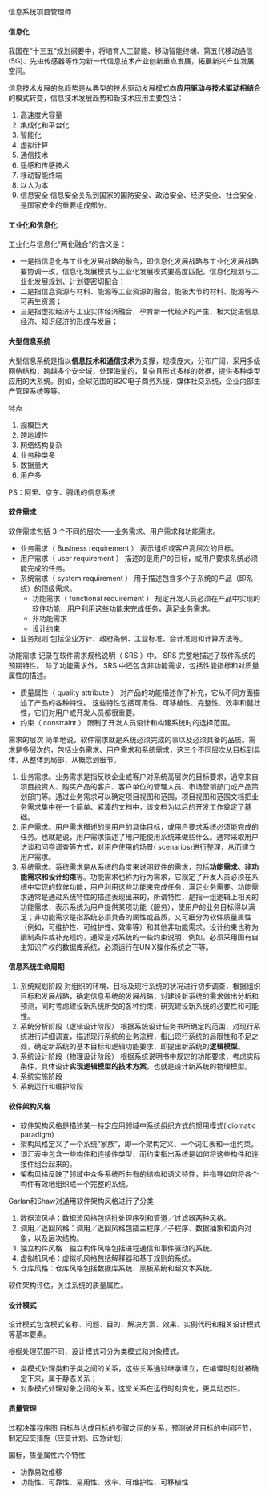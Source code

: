 信息系统项目管理师

#### 信息化
我国在“十三五”规划纲要中，将培育人工智能、移动智能终端、第五代移动通信(5G)、先进传感器等作为新一代信息技术产业创新重点发展，拓展新兴产业发展空间。

信息技术发展的总趋势是从典型的技术驱动发展模式向**应用驱动与技术驱动相结合**的模式转变，信息技术发展趋势和新技术应用主要包括：
1. 高速度大容量
2. 集成化和平台化
3. 智能化
4. 虚拟计算
5. 通信技术
6. 遥感和传感技术
7. 移动智能终端
8. 以人为本
9. 信息安全 信息安全关系到国家的国防安全、政治安全、经济安全、社会安全，是国家安全的重要组成部分。


#### 工业化和信息化
工业化与信息化“两化融合”的含义是：
* 一是指信息化与工业化发展战略的融合，即信息化发展战略与工业化发展战略要协调一玫，信息化发展模式与工业化发展模式要高度匹配，信息化规划与工业化发展规划、计划要密切配合；
* 二是指信息资源与材料、能源等工业资源的融合，能极大节约材料、能源等不可再生资源；
* 三是指虚拟经济与工业实体经济融合，孕育新一代经济的产生，极大促进信息经济、知识经济的形成与发展；


#### 大型信息系统
大型信息系统是指以**信息技术和通信技术**为支撑，规模庞大，分布广阔，采用多级网络结构，跨越多个安全域，处理海量的，复杂且形式多样的数据，提供多种类型应用的大系统。例如，全球范围的B2C电子商务系统，媒体社交系统，企业内部生产管理系统等等。

特点：
1. 规模巨大
2. 跨地域性
3. 网络结构复杂
4. 业务种类多
5. 数据量大
6. 用户多

PS：阿里、京东、腾讯的信息系统

#### 软件需求
软件需求包括 3 个不同的层次――业务需求、用户需求和功能需求。 
* 业务需求（ Business requirement ） 表示组织或客户高层次的目标。
* 用户需求（ user requirement ） 描述的是用户的目标，或用户要求系统必须能完成的任务。
* 系统需求（ system requirement ） 用于描述包含多个子系统的产品（即系统）的顶级需求。
  * 功能需求（ functional requirement ） 规定开发人员必须在产品中实现的软件功能，用户利用这些功能来完成任务，满足业务需求。
  * 非功能需求
  * 设计约束
* 业务规则 包括企业方针、政府条例、工业标准、会计准则和计算方法等。

功能需求 记录在软件需求规格说明（ SRS ）中。 SRS 完整地描述了软件系统的预期特性。
除了功能需求外， SRS 中还包含非功能需求，包括性能指标和对质量属性的描述。 
* 质量属性（ quality attribute ） 对产品的功能描述作了补充，它从不同方面描述了产品的各种特性。
  这些特性包括可用性、可移植性、完整性、效率和健壮性，它们对用户或开发人员都很重要。
* 约束（ constraint ） 限制了开发人员设计和构建系统时的选择范围。 

需求的层次
简单地说，软件需求就是系统必须完成的事以及必须具备的品质。需求是多层次的，包括业务需求、用户需求和系统需求，这三个不同层次从目标到具体，从整体到局部，从概念到细节。
1. 业务需求。业务需求是指反映企业或客户对系统高层次的目标要求，通常来自项目投资人、购买产品的客户、客户单位的管理人员、市场营销部门或产品策划部门等。通过业务需求可以确定项目视图和范围，项目视图和范围文档把业务需求集中在一个简单、紧凑的文档中，该文档为以后的开发工作奠定了基础。
2. 用户需求。用户需求描述的是用户的具体目标，或用户要求系统必须能完成的任务。也就是说，用户需求描述了用户能使用系统来做些什么。通常采取用户访谈和问卷调查等方式，对用户使用的场景( scenarios)进行整理，从而建立用户需求。
3. 系统需求。系统需求是从系统的角度来说明软件的需求，包括**功能需求、非功能需求和设计约束**等。功能需求也称为行为需求，它规定了开发人员必须在系统中实现的软侔功能，用户利用这些功能来完成任务，满足业务需要。功能需求通常是通过系统特性的描述表现出来的，所谓特性，是指一组逻辑上相关的功能需求，表示系统为用户提供某项功能（服务），使用户的业务目标得以满足；非功能需求是指系统必须具备的属性或品质，又可细分为软件质量属性（例如，可维护性、可维护性、效率等）和其他非功能需求。设计约束也称为限制条件或补充规约，通常是对系统的一些约束说明，例如，必须采用国有自主知识产权的数据库系统，必须运行在UNIX操作系统之下等。


#### 信息系统生命周期
1. 系统规划阶段 对组织的环境、目标及现行系统的状况进行初步调查，根据组织目标和发展战略，确定信息系统的发展战略，对建设新系统的需求做出分析和预测，同时考虑建设新系统所受的各种约束，研究建设新系统的必要性和可能性。
2. 系统分析阶段（逻辑设计阶段） 根据系统设计任务书所确定的范围，对现行系统进行详细调查，描述现行系统的业务流程，指出现行系统的局限性和不足之处，确定新系统的基本目标和逻辑功能要求，即提出新系统的**逻辑模型**。
3. 系统设计阶段（物理设计阶段） 根据系统说明书中规定的功能要求，考虑实际条件，具体设计**实现逻辑模型的技术方案**，也就是设计新系统的物理模型。
4. 系统实施阶段
5. 系统运行和维护阶段


#### 软件架构风格
* 软件架构风格是描述某一特定应用领域中系统组织方式的惯用模式(idiomatic paradigm)
* 架构风格定义了一个系统“家族”，即一个架构定义、一个词汇表和一组约束。
* 词汇表中包含一些构件和连接件类型，而约束指出系统是如何将这些构件和连接件组合起来的。
* 架构风格反映了领域中众多系统所共有的结构和语义特性，并指导如何将各个构件有效地组织成一个完整的系统。

Garlan和Shaw对通用软件架构风格进行了分类
1. 数据流风格：数据流风格包括批处理序列和管道／过滤器两种风格。
2. 调用／返回风格：调用／返回风格包插主程序／子程序、数据抽象和面向对象，以及层次结构。
3. 独立构件风格：独立构件风格包括进程通信和事件驱动的系统。
4. 虚拟机风格：虚拟机风格包括解释器和基于规则的系统。
5. 仓库风格：仓库风格包括数据库系统、黑板系统和超文本系统。  

软件架构评估，关注系统的质量属性。

#### 设计模式
设计模式包含模式名称、问题、目的、解决方案、效果、实例代码和相关设计模式等基本要素。

根据处理范围不同，设计模式可分为类模式和对象模式。
* 类模式处理类和子类之间的关系，这些关系通过继承建立，在编译时刻就被确定下来，属于静态关系；
* 对象模式处理对象之间的关系，这堂关系在运行时刻变化，更具动态性。


#### 质量管理
过程决策程序图 目标与达成目标的步骤之间的关系，预测破坏目标的中间环节，制定应变措施（应变计划、应急计划）

国标，质量属性六个特性
* 功靠易效维移
* 功能性、可靠性、易用性、效率、可维护性、可移植性

